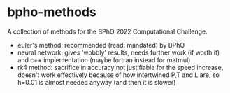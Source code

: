 # bpho-methods
A collection of methods for the BPhO 2022 Computational Challenge.
- euler's method: recommended (read: mandated) by BPhO
- neural network: gives 'wobbly' results, needs further work (if worth it) and c++ implementation (maybe fortran instead for matmul)
- rk4 method: sacrifice in accuracy not justifiable for the speed increase, doesn't work effectively because of how intertwined P,T and L are, so h=0.01 is almost needed anyway (and then it is slower)
